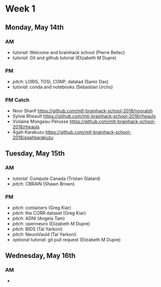 # Week 1

## Monday, May 14th

### AM

 * *tutorial*: Welcome and brainhack school (Pierre Bellec)
 * *tutorial*: Git and github tutorial (Elizabeth M Dupre)

### PM

  * *pitch*: LORIS, TOSI, CONP, datalad (Samir Das)
  * *tutorial*: conda and notebooks (Sebastian Urchs)

### PM Catch

  * Noor Sharif https://github.com/mtl-brainhack-school-2018/nooralsh
  * Sylvie Rheault https://github.com/mtl-brainhack-school-2018/rheauls
  * Violaine Mongeau-Perusse https://github.com/mtl-brainhack-school-2018/rheauls
  * Agah Karakuzu https://github.com/mtl-brainhack-school-2018/agahkarakuzu
  
## Tuesday, May 15th

### AM

 * *tutorial*: Compute Canada (Tristan Glatard)
 * *pitch*: CBRAIN (Shawn Brown)

### PM

 * *pitch*: containers (Greg Kiar)
 * *pitch*: the CORR dataset (Greg Kiar)
 * *pitch*: ADNI (Angela Tam)
 * *pitch*: openneuro (Elizabeth M Dupre)
 * *pitch*: BIDS (Tal Yarkoni)
 * *pitch*: NeuroVauld (Tal Yarkoni)
 * *optional tutorial*: git pull request (Elizabeth M Dupre)

## Wednesday, May 16th

### AM

 *
